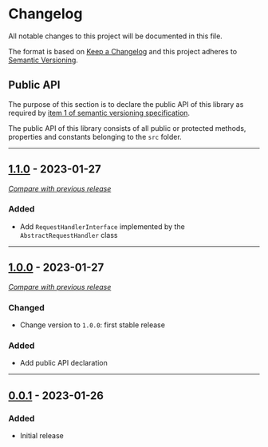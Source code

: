 # Changelog
All notable changes to this project will be documented in this file.

The format is based on [Keep a Changelog](https://keepachangelog.com/en/)
and this project adheres to [Semantic Versioning](https://semver.org/spec/v2.0.0.html).

## Public API

The purpose of this section is to declare the public API of this library as required by  [item 1 of semantic versioning specification](https://semver.org/spec/v2.0.0.html#spec-item-1).

The public API of this library consists of all public or protected methods, properties and constants belonging to the `src` folder.

---

## [1.1.0](https://github.com/crowdsecurity/php-common/releases/tag/v1.1.0) - 2023-01-27
[_Compare with previous release_](https://github.com/crowdsecurity/php-common/compare/v1.0.0...v1.1.0)


### Added

- Add `RequestHandlerInterface` implemented by the `AbstractRequestHandler` class 

---

## [1.0.0](https://github.com/crowdsecurity/php-common/releases/tag/v1.0.0) - 2023-01-27
[_Compare with previous release_](https://github.com/crowdsecurity/php-common/compare/v0.0.1...v1.0.0)

### Changed

- Change version to `1.0.0`: first stable release

### Added

- Add public API declaration

---


## [0.0.1](https://github.com/crowdsecurity/php-common/releases/tag/v0.0.1) - 2023-01-26
### Added
- Initial release
